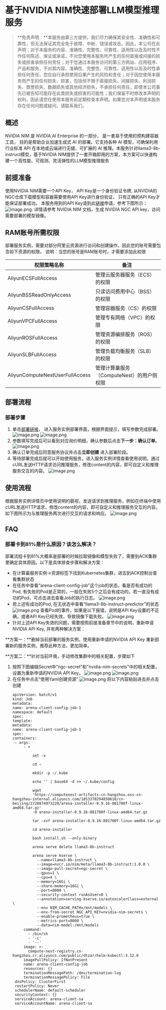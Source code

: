 # 基于NVIDIA NIM快速部署LLM模型推理服务

>**免责声明：**本服务由第三方提供，我们尽力确保其安全性、准确性和可靠性，但无法保证其完全免于故障、中断、错误或攻击。因此，本公司在此声明：对于本服务的内容、准确性、完整性、可靠性、适用性以及及时性不作任何陈述、保证或承诺，不对您使用本服务所产生的任何直接或间接的损失或损害承担任何责任；对于您通过本服务访问的第三方网站、应用程序、产品和服务，不对其内容、准确性、完整性、可靠性、适用性以及及时性承担任何责任，您应自行承担使用后果产生的风险和责任；对于因您使用本服务而产生的任何损失、损害，包括但不限于直接损失、间接损失、利润损失、商誉损失、数据损失或其他经济损失，不承担任何责任，即使本公司事先已被告知可能存在此类损失或损害的可能性；我们保留不时修改本声明的权利，因此请您在使用本服务前定期检查本声明。如果您对本声明或本服务存在任何问题或疑问，请联系我们。

## 概述

  NVIDIA NIM 是 NVIDIA AI Enterprise 的一部分， 是一套易于使用的预构建容器工具， 目的是帮助企业加速生成式 AI 的部署。它支持各种 AI 模型，可确保利用行业标准 API 在本地或云端进行无缝、可扩展的 AI 推理。本服务针对llama3-8b-instruct模型，基于NVIDIA NIM提供了一套开箱即用的方案，本方案可以快速构建一个高性能、可观测、灵活弹性的LLM模型推理服务

## 前提准备

   使用NVIDIA NIM需要一个API Key， API Key是一个身份验证令牌, 从NVIDIA的NGC仓库下载模型和容器需要使用API Key进行身份验证， 只有正确的API Key才能保证部署成功。
本服务用到的API Key请到此[链接](https://build.nvidia.com/meta/llama3-8b?integrate_nim=true&self_hosted_api=true)申请，参考下图所示：
![image.png](6.png).
详情请参考 NVIDIA NIM 文档，生成 NVIDIA NGC API key，访问需要部署的模型镜像。
  
## RAM账号所需权限

部署服务实例，需要对部分阿里云资源进行访问和创建操作。因此您的账号需要包含如下资源的权限。 说明：当您的账号是RAM账号时，才需要添加此权限

| 权限策略名称 | 备注 |
| --- | --- |
| AliyunECSFullAccess | 管理云服务器服务（ECS）的权限 |
| AliyunBSSReadOnlyAccess | 只读访问费用中心（BSS）的权限 |
| AliyunCSFullAccess | 管理容器服务（CS）的权限 |
| AliyunVPCFullAccess | 管理专有网络（VPC）的权限 |
| AliyunROSFullAccess | 管理资源编排服务（ROS）的权限 |
| AliyunSLBFullAccess | 管理负载均衡服务（SLB）的权限 |
| AliyunComputeNestUserFullAccess | 管理计算巢服务（ComputeNest）的用户侧权限 |

## 部署流程
### 部署步骤

1. 单击[部署链接](https://computenest.console.aliyun.com/service/instance/create/cn-hangzhou?type=user&ServiceId=service-8cd0757070b848a399e4)，
进入服务实例部署界面，根据界面提示，填写参数完成部署。
   ![image.png](1.png)
   ![image.png](2.jpg)
2. 参数填写完成后可以看到对应询价明细，确认参数后点击**下一步：确认订单**。
   ![image.png](3.jpg)
3. 确认订单完成后同意服务协议并点击**立即创建**
   进入部署阶段。
4. 等待部署完成后就可以开始使用服务，进入服务实例详情查看使用说明。通过cURL发送HTTP请求访问推理服务，修改content的内容，即可自定义和推理服务交互的内容。
   ![image.png](4.png)

## 使用流程

根据服务实例详情页中使用说明的藐视，发送请求到推理服务，例如在终端中使用cURL发送HTTP请求，修改content的内容，即可自定义和推理服务交互的内容。
如下图所示为与推理服务两次进行交互的请求和响应。
![image.png](5.png)

## FAQ
### 部署卡到81%是什么原因？该怎么解决？
部署流程卡到81%大概率是部署的时候拉取镜像和模型失败了，需要到ACK集群里确定具体原因。以下是具体排查步骤和解决方案：
- 在计算巢服务实例->资源标签下找到Kubernetes集群，进去到ACK控制台查看集群状态
- 在任务中查看“arena-client-config-job”这个job的状态，看是否有成功的Pod, 有失败的Pod是正常的，一般在失败5个之后会有成功的，若一直没有成功的Pod，可点击进去查看Job的执行日志。
  ![image.png](7.png)
- 若上述有成功的Pod, 在无状态中查看“llama3-8b-instruct-predictor”的状态
  ![image.png](8.png)
  查看Pod的事件，如果是以下报错，说明是API Key设置的不正确，或者API Key已经失效，导致镜像下载失败。
  ![image.png](9.png)
- 针对上述API Key失效的问题，需要按照前提准备章节中的说明，重新申请NVIDIA API Key, 并有两种解决方案：

**方案一：**删掉当前部署的服务实例，使用重新申请的NVIDIA API Key 重新部署新的服务实例，推荐此种方法，更加简单。

**方案二：**针对当前环境，手动修改集群中的相关配置，步骤如下 
  1. 按照下图编辑Secret中“ngc-secret”和"nvidia-nim-secrets"中的相关配置，设置为重新申请的NVIDIA API Key。
     ![image.png](10.png)
     ![image.png](11.png)
  2. 在任务中点击“使用Yaml创建资源”
     ![image.png](12.png)
     将以下内容粘贴进去并点击创建
     ```
     apiVersion: batch/v1
     kind: Job
     metadata:
     name: arena-client-config-job-1
     namespace: default
     spec:
     template:
     metadata:
     name: arena-client-config-job-1
     spec:
     containers:
      - args:
          - >

              set -x

              cd ~

              mkdir -p ~/.kube

              echo '' | base64 -d >> ~/.kube/config

              wget
              'https://computenest-artifacts-cn-hangzhou.oss-cn-hangzhou-internal.aliyuncs.com/1853370294850618/cn-beijing/1728874973220/arena-installer-0.9.16-881780f-linux-amd64.tar.gz'
              -O arena-installer-0.9.16-881780f-linux-amd64.tar.gz

              tar -xvf arena-installer-0.9.16-881780f-linux-amd64.tar.gz 

              cd arena-installer

              bash install.sh --only-binary

              arena serve delete llama3-8b-instruct

              arena serve kserve \
                --name=llama3-8b-instruct \
                --image=nvcr.io/nim/meta/llama3-8b-instruct:1.0.0 \
                --image-pull-secret=ngc-secret \
                --gpus=1 \
                --cpu=4 \
                --memory=16Gi \
                --share-memory=16Gi \
                --port=8000 \
                --security-context runAsUser=0 \
                --annotation=serving.kserve.io/autoscalerClass=external \
                --env NIM_CACHE_PATH=/mnt/models \
                --env-from-secret NGC_API_KEY=nvidia-nim-secrets \
                --enable-prometheus=true \
                --metrics-port=8000 \
                --data=nim-model:/mnt/models
          command:
            - /bin/sh
            - '-c'
            - '--'
          image: >-
            compute-nest-registry.cn-hangzhou.cr.aliyuncs.com/public/dtzar/helm-kubectl:3.12.0
          imagePullPolicy: IfNotPresent
          name: arena-client-config-job
          resources: {}
          terminationMessagePath: /dev/termination-log
          terminationMessagePolicy: File
      dnsPolicy: ClusterFirst
      restartPolicy: Never
      schedulerName: default-scheduler
      securityContext: {}
      serviceAccount: arena-client-sa
      serviceAccountName: arena-client-sa
     ```







